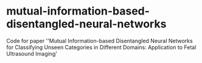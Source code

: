 # mutual-information-based-disentangled-neural-networks
Code for paper ''Mutual Information-based Disentangled Neural Networks for Classifying Unseen Categories in Different Domains: Application to Fetal Ultrasound Imaging'
